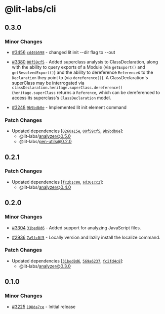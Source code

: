 # @lit-labs/cli

## 0.3.0

### Minor Changes

- [#3456](https://github.com/lit/lit/pull/3456) [`cd46b598`](https://github.com/lit/lit/commit/cd46b5988ccd1c9cd199304043dcac743de82aea) - changed lit init --dir flag to --out

- [#3380](https://github.com/lit/lit/pull/3380) [`00f59cf5`](https://github.com/lit/lit/commit/00f59cf560a28e24d9751d0d8db2826fd767158b) - Added superclass analysis to ClassDeclaration, along with the ability to query exports of a Module (via `getExport()` and `getResolvedExport()`) and the ability to dereference `Reference`s to the `Declaration` they point to (via `dereference()`). A ClassDeclaration's superClass may be interrogated via `classDeclaration.heritage.superClass.dereference()` (`heritage.superClass` returns a `Reference`, which can be dereferenced to access its superclass's `ClassDeclaration` model.

- [#3248](https://github.com/lit/lit/pull/3248) [`9b9bdb0e`](https://github.com/lit/lit/commit/9b9bdb0e7be218b8d6e4478867361aaf14de49d5) - Implemented lit init element command

### Patch Changes

- Updated dependencies [[`0260a15e`](https://github.com/lit/lit/commit/0260a15e2087d2b1ea8f5072663a637cedd186d9), [`00f59cf5`](https://github.com/lit/lit/commit/00f59cf560a28e24d9751d0d8db2826fd767158b), [`9b9bdb0e`](https://github.com/lit/lit/commit/9b9bdb0e7be218b8d6e4478867361aaf14de49d5)]:
  - @lit-labs/analyzer@0.5.0
  - @lit-labs/gen-utils@0.2.0

## 0.2.1

### Patch Changes

- Updated dependencies [[`fc2b1c88`](https://github.com/lit/lit/commit/fc2b1c885211e4334d5ae5637570df85dd2e3f9e), [`ad361cc2`](https://github.com/lit/lit/commit/ad361cc22303f759afbefe60512df34fffdee771)]:
  - @lit-labs/analyzer@0.4.0

## 0.2.0

### Minor Changes

- [#3304](https://github.com/lit/lit/pull/3304) [`31bed8d6`](https://github.com/lit/lit/commit/31bed8d6542c44a64bad8282b9ce5e5d6514e44a) - Added support for analyzing JavaScript files.

- [#2936](https://github.com/lit/lit/pull/2936) [`7a9fc0f5`](https://github.com/lit/lit/commit/7a9fc0f57e43c2eab44e9442e5896f951a8c751a) - Locally version and lazily install the localize command.

### Patch Changes

- Updated dependencies [[`31bed8d6`](https://github.com/lit/lit/commit/31bed8d6542c44a64bad8282b9ce5e5d6514e44a), [`569a6237`](https://github.com/lit/lit/commit/569a6237377eeef0c8dced2c369c77ebdd81218e), [`fc2fd4c8`](https://github.com/lit/lit/commit/fc2fd4c8f4a25b9a85073afcb38614209e079bb9)]:
  - @lit-labs/analyzer@0.3.0

## 0.1.0

### Minor Changes

- [#3225](https://github.com/lit/lit/pull/3225) [`198da7ce`](https://github.com/lit/lit/commit/198da7ceabc944b142a666cae56ea239624cd019) - Initial release
